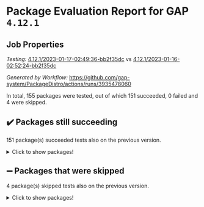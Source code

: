 # Package Evaluation Report for GAP `4.12.1`

## Job Properties

*Testing:* [4.12.1/2023-01-17-02:49:36-bb2f35dc](https://github.com/gap-system/PackageDistro/blob/data/reports/4.12.1/2023-01-17-02:49:36-bb2f35dc) vs [4.12.1/2023-01-16-02:52:24-bb2f35dc](https://github.com/gap-system/PackageDistro/blob/data/reports/4.12.1/2023-01-16-02:52:24-bb2f35dc)

*Generated by Workflow:* https://github.com/gap-system/PackageDistro/actions/runs/3935478060

In total, 155 packages were tested, out of which 151 succeeded, 0 failed and 4 were skipped.

## :heavy_check_mark: Packages still succeeding

151 package(s) succeeded tests also on the previous version.
<details><summary>Click to show packages!</summary>

- 4ti2interface 2022.09-01 [(success)](https://github.com/gap-system/PackageDistro/actions/runs/3935478060/jobs/6731316422)
- ace 5.6.2 [(success)](https://github.com/gap-system/PackageDistro/actions/runs/3935478060/jobs/6731316535)
- aclib 1.3.2 [(success)](https://github.com/gap-system/PackageDistro/actions/runs/3935478060/jobs/6731316623)
- agt 0.3.1 [(success)](https://github.com/gap-system/PackageDistro/actions/runs/3935478060/jobs/6731316680)
- alnuth 3.2.1 [(success)](https://github.com/gap-system/PackageDistro/actions/runs/3935478060/jobs/6731316767)
- anupq 3.3.0 [(success)](https://github.com/gap-system/PackageDistro/actions/runs/3935478060/jobs/6731316860)
- atlasrep 2.1.6 [(success)](https://github.com/gap-system/PackageDistro/actions/runs/3935478060/jobs/6731316947)
- autodoc 2022.10.20 [(success)](https://github.com/gap-system/PackageDistro/actions/runs/3935478060/jobs/6731317024)
- automata 1.15 [(success)](https://github.com/gap-system/PackageDistro/actions/runs/3935478060/jobs/6731317108)
- automgrp 1.3.2 [(success)](https://github.com/gap-system/PackageDistro/actions/runs/3935478060/jobs/6731317191)
- autpgrp 1.11 [(success)](https://github.com/gap-system/PackageDistro/actions/runs/3935478060/jobs/6731317255)
- cap 2023.01-04 [(success)](https://github.com/gap-system/PackageDistro/actions/runs/3935478060/jobs/6731317327)
- caratinterface 2.3.4 [(success)](https://github.com/gap-system/PackageDistro/actions/runs/3935478060/jobs/6731317407)
- cddinterface 2022.11.01 [(success)](https://github.com/gap-system/PackageDistro/actions/runs/3935478060/jobs/6731317473)
- circle 1.6.5 [(success)](https://github.com/gap-system/PackageDistro/actions/runs/3935478060/jobs/6731317533)
- classicpres 1.22 [(success)](https://github.com/gap-system/PackageDistro/actions/runs/3935478060/jobs/6731317597)
- cohomolo 1.6.11 [(success)](https://github.com/gap-system/PackageDistro/actions/runs/3935478060/jobs/6731317672)
- congruence 1.2.4 [(success)](https://github.com/gap-system/PackageDistro/actions/runs/3935478060/jobs/6731317721)
- corelg 1.56 [(success)](https://github.com/gap-system/PackageDistro/actions/runs/3935478060/jobs/6731317777)
- crime 1.6 [(success)](https://github.com/gap-system/PackageDistro/actions/runs/3935478060/jobs/6731317857)
- crisp 1.4.6 [(success)](https://github.com/gap-system/PackageDistro/actions/runs/3935478060/jobs/6731317918)
- crypting 0.10.4 [(success)](https://github.com/gap-system/PackageDistro/actions/runs/3935478060/jobs/6731318028)
- cryst 4.1.25 [(success)](https://github.com/gap-system/PackageDistro/actions/runs/3935478060/jobs/6731318076)
- crystcat 1.1.10 [(success)](https://github.com/gap-system/PackageDistro/actions/runs/3935478060/jobs/6731318134)
- ctbllib 1.3.4 [(success)](https://github.com/gap-system/PackageDistro/actions/runs/3935478060/jobs/6731318201)
- cubefree 1.19 [(success)](https://github.com/gap-system/PackageDistro/actions/runs/3935478060/jobs/6731318252)
- curlinterface 2.3.1 [(success)](https://github.com/gap-system/PackageDistro/actions/runs/3935478060/jobs/6731318297)
- cvec 2.7.6 [(success)](https://github.com/gap-system/PackageDistro/actions/runs/3935478060/jobs/6731318354)
- datastructures 0.3.0 [(success)](https://github.com/gap-system/PackageDistro/actions/runs/3935478060/jobs/6731318424)
- deepthought 1.0.6 [(success)](https://github.com/gap-system/PackageDistro/actions/runs/3935478060/jobs/6731318495)
- design 1.7 [(success)](https://github.com/gap-system/PackageDistro/actions/runs/3935478060/jobs/6731318551)
- difsets 2.3.1 [(success)](https://github.com/gap-system/PackageDistro/actions/runs/3935478060/jobs/6731318623)
- digraphs 1.6.1 [(success)](https://github.com/gap-system/PackageDistro/actions/runs/3935478060/jobs/6731318706)
- edim 1.3.6 [(success)](https://github.com/gap-system/PackageDistro/actions/runs/3935478060/jobs/6731318774)
- example 4.3.3 [(success)](https://github.com/gap-system/PackageDistro/actions/runs/3935478060/jobs/6731318855)
- examplesforhomalg 2022.11-01 [(success)](https://github.com/gap-system/PackageDistro/actions/runs/3935478060/jobs/6731318953)
- factint 1.6.3 [(success)](https://github.com/gap-system/PackageDistro/actions/runs/3935478060/jobs/6731319033)
- ferret 1.0.9 [(success)](https://github.com/gap-system/PackageDistro/actions/runs/3935478060/jobs/6731319140)
- fga 1.4.0 [(success)](https://github.com/gap-system/PackageDistro/actions/runs/3935478060/jobs/6731319233)
- fining 1.5.4 [(success)](https://github.com/gap-system/PackageDistro/actions/runs/3935478060/jobs/6731319318)
- float 1.0.3 [(success)](https://github.com/gap-system/PackageDistro/actions/runs/3935478060/jobs/6731319382)
- format 1.4.3 [(success)](https://github.com/gap-system/PackageDistro/actions/runs/3935478060/jobs/6731319487)
- forms 1.2.9 [(success)](https://github.com/gap-system/PackageDistro/actions/runs/3935478060/jobs/6731319549)
- fplsa 1.2.6 [(success)](https://github.com/gap-system/PackageDistro/actions/runs/3935478060/jobs/6731319622)
- fr 2.4.12 [(success)](https://github.com/gap-system/PackageDistro/actions/runs/3935478060/jobs/6731319690)
- francy 1.2.5 [(success)](https://github.com/gap-system/PackageDistro/actions/runs/3935478060/jobs/6731319758)
- fwtree 1.3 [(success)](https://github.com/gap-system/PackageDistro/actions/runs/3935478060/jobs/6731319836)
- gapdoc 1.6.6 [(success)](https://github.com/gap-system/PackageDistro/actions/runs/3935478060/jobs/6731319903)
- gauss 2023.01-01 [(success)](https://github.com/gap-system/PackageDistro/actions/runs/3935478060/jobs/6731320001)
- gaussforhomalg 2022.08-03 [(success)](https://github.com/gap-system/PackageDistro/actions/runs/3935478060/jobs/6731320076)
- gbnp 1.0.5 [(success)](https://github.com/gap-system/PackageDistro/actions/runs/3935478060/jobs/6731320194)
- generalizedmorphismsforcap 2022.12-01 [(success)](https://github.com/gap-system/PackageDistro/actions/runs/3935478060/jobs/6731320280)
- genss 1.6.8 [(success)](https://github.com/gap-system/PackageDistro/actions/runs/3935478060/jobs/6731320358)
- gradedmodules 2022.09-02 [(success)](https://github.com/gap-system/PackageDistro/actions/runs/3935478060/jobs/6731320468)
- gradedringforhomalg 2022.11-01 [(success)](https://github.com/gap-system/PackageDistro/actions/runs/3935478060/jobs/6731320561)
- grape 4.9.0 [(success)](https://github.com/gap-system/PackageDistro/actions/runs/3935478060/jobs/6731320659)
- groupoids 1.71 [(success)](https://github.com/gap-system/PackageDistro/actions/runs/3935478060/jobs/6731320753)
- grpconst 2.6.3 [(success)](https://github.com/gap-system/PackageDistro/actions/runs/3935478060/jobs/6731320847)
- guarana 0.96.3 [(success)](https://github.com/gap-system/PackageDistro/actions/runs/3935478060/jobs/6731320928)
- guava 3.18 [(success)](https://github.com/gap-system/PackageDistro/actions/runs/3935478060/jobs/6731321021)
- hap 1.49 [(success)](https://github.com/gap-system/PackageDistro/actions/runs/3935478060/jobs/6731321107)
- hapcryst 0.1.15 [(success)](https://github.com/gap-system/PackageDistro/actions/runs/3935478060/jobs/6731321209)
- hecke 1.5.3 [(success)](https://github.com/gap-system/PackageDistro/actions/runs/3935478060/jobs/6731321320)
- help 3.5 [(success)](https://github.com/gap-system/PackageDistro/actions/runs/3935478060/jobs/6731321440)
- homalg 2022.12-02 [(success)](https://github.com/gap-system/PackageDistro/actions/runs/3935478060/jobs/6731321545)
- homalgtocas 2022.11-02 [(success)](https://github.com/gap-system/PackageDistro/actions/runs/3935478060/jobs/6731321649)
- idrel 2.44 [(success)](https://github.com/gap-system/PackageDistro/actions/runs/3935478060/jobs/6731321809)
- images 1.3.1 [(success)](https://github.com/gap-system/PackageDistro/actions/runs/3935478060/jobs/6731321912)
- intpic 0.3.0 [(success)](https://github.com/gap-system/PackageDistro/actions/runs/3935478060/jobs/6731322026)
- io 4.8.0 [(success)](https://github.com/gap-system/PackageDistro/actions/runs/3935478060/jobs/6731322127)
- io_forhomalg 2022.11-01 [(success)](https://github.com/gap-system/PackageDistro/actions/runs/3935478060/jobs/6731322289)
- irredsol 1.4.4 [(success)](https://github.com/gap-system/PackageDistro/actions/runs/3935478060/jobs/6731322447)
- json 2.1.1 [(success)](https://github.com/gap-system/PackageDistro/actions/runs/3935478060/jobs/6731322559)
- jupyterkernel 1.4.1 [(success)](https://github.com/gap-system/PackageDistro/actions/runs/3935478060/jobs/6731322666)
- jupyterviz 1.5.6 [(success)](https://github.com/gap-system/PackageDistro/actions/runs/3935478060/jobs/6731322785)
- kan 1.34 [(success)](https://github.com/gap-system/PackageDistro/actions/runs/3935478060/jobs/6731323030)
- kbmag 1.5.11 [(success)](https://github.com/gap-system/PackageDistro/actions/runs/3935478060/jobs/6731323140)
- laguna 3.9.5 [(success)](https://github.com/gap-system/PackageDistro/actions/runs/3935478060/jobs/6731323249)
- liealgdb 2.2.1 [(success)](https://github.com/gap-system/PackageDistro/actions/runs/3935478060/jobs/6731323359)
- liepring 2.8 [(success)](https://github.com/gap-system/PackageDistro/actions/runs/3935478060/jobs/6731323446)
- liering 2.4.2 [(success)](https://github.com/gap-system/PackageDistro/actions/runs/3935478060/jobs/6731323540)
- linearalgebraforcap 2023.01-02 [(success)](https://github.com/gap-system/PackageDistro/actions/runs/3935478060/jobs/6731323638)
- localizeringforhomalg 2022.11-01 [(success)](https://github.com/gap-system/PackageDistro/actions/runs/3935478060/jobs/6731323741)
- loops 3.4.3 [(success)](https://github.com/gap-system/PackageDistro/actions/runs/3935478060/jobs/6731323848)
- lpres 1.0.3 [(success)](https://github.com/gap-system/PackageDistro/actions/runs/3935478060/jobs/6731323943)
- majoranaalgebras 1.5.1 [(success)](https://github.com/gap-system/PackageDistro/actions/runs/3935478060/jobs/6731324046)
- mapclass 1.4.6 [(success)](https://github.com/gap-system/PackageDistro/actions/runs/3935478060/jobs/6731324119)
- matgrp 0.70 [(success)](https://github.com/gap-system/PackageDistro/actions/runs/3935478060/jobs/6731324205)
- matricesforhomalg 2023.01-01 [(success)](https://github.com/gap-system/PackageDistro/actions/runs/3935478060/jobs/6731324304)
- modisom 2.5.3 [(success)](https://github.com/gap-system/PackageDistro/actions/runs/3935478060/jobs/6731324401)
- modulepresentationsforcap 2022.12-01 [(success)](https://github.com/gap-system/PackageDistro/actions/runs/3935478060/jobs/6731324523)
- modules 2022.11-01 [(success)](https://github.com/gap-system/PackageDistro/actions/runs/3935478060/jobs/6731324604)
- monoidalcategories 2022.12-01 [(success)](https://github.com/gap-system/PackageDistro/actions/runs/3935478060/jobs/6731324740)
- nconvex 2022.09-01 [(success)](https://github.com/gap-system/PackageDistro/actions/runs/3935478060/jobs/6731324822)
- nilmat 1.4.2 [(success)](https://github.com/gap-system/PackageDistro/actions/runs/3935478060/jobs/6731324893)
- nock 1.5 [(success)](https://github.com/gap-system/PackageDistro/actions/runs/3935478060/jobs/6731324967)
- normalizinterface 1.3.5 [(success)](https://github.com/gap-system/PackageDistro/actions/runs/3935478060/jobs/6731325058)
- nq 2.5.9 [(success)](https://github.com/gap-system/PackageDistro/actions/runs/3935478060/jobs/6731325142)
- numericalsgps 1.3.1 [(success)](https://github.com/gap-system/PackageDistro/actions/runs/3935478060/jobs/6731325237)
- openmath 11.5.2 [(success)](https://github.com/gap-system/PackageDistro/actions/runs/3935478060/jobs/6731325309)
- orb 4.9.0 [(success)](https://github.com/gap-system/PackageDistro/actions/runs/3935478060/jobs/6731325384)
- packagemanager 1.3.2 [(success)](https://github.com/gap-system/PackageDistro/actions/runs/3935478060/jobs/6731325473)
- patternclass 2.4.3 [(success)](https://github.com/gap-system/PackageDistro/actions/runs/3935478060/jobs/6731325538)
- permut 2.0.4 [(success)](https://github.com/gap-system/PackageDistro/actions/runs/3935478060/jobs/6731325601)
- polenta 1.3.10 [(success)](https://github.com/gap-system/PackageDistro/actions/runs/3935478060/jobs/6731325674)
- polymaking 0.8.6 [(success)](https://github.com/gap-system/PackageDistro/actions/runs/3935478060/jobs/6731325740)
- primgrp 3.4.3 [(success)](https://github.com/gap-system/PackageDistro/actions/runs/3935478060/jobs/6731325799)
- profiling 2.5.2 [(success)](https://github.com/gap-system/PackageDistro/actions/runs/3935478060/jobs/6731325868)
- qpa 1.34 [(success)](https://github.com/gap-system/PackageDistro/actions/runs/3935478060/jobs/6731325926)
- quagroup 1.8.3 [(success)](https://github.com/gap-system/PackageDistro/actions/runs/3935478060/jobs/6731325990)
- radiroot 2.9 [(success)](https://github.com/gap-system/PackageDistro/actions/runs/3935478060/jobs/6731326051)
- rcwa 4.7.1 [(success)](https://github.com/gap-system/PackageDistro/actions/runs/3935478060/jobs/6731326135)
- rds 1.8 [(success)](https://github.com/gap-system/PackageDistro/actions/runs/3935478060/jobs/6731326197)
- recog 1.4.2 [(success)](https://github.com/gap-system/PackageDistro/actions/runs/3935478060/jobs/6731326253)
- repndecomp 1.3.0 [(success)](https://github.com/gap-system/PackageDistro/actions/runs/3935478060/jobs/6731326323)
- repsn 3.1.0 [(success)](https://github.com/gap-system/PackageDistro/actions/runs/3935478060/jobs/6731326383)
- resclasses 4.7.3 [(success)](https://github.com/gap-system/PackageDistro/actions/runs/3935478060/jobs/6731326438)
- ringsforhomalg 2022.11-01 [(success)](https://github.com/gap-system/PackageDistro/actions/runs/3935478060/jobs/6731326505)
- sco 2022.09-01 [(success)](https://github.com/gap-system/PackageDistro/actions/runs/3935478060/jobs/6731326584)
- scscp 2.4.0 [(success)](https://github.com/gap-system/PackageDistro/actions/runs/3935478060/jobs/6731326683)
- semigroups 5.2.0 [(success)](https://github.com/gap-system/PackageDistro/actions/runs/3935478060/jobs/6731326743)
- sglppow 2.3 [(success)](https://github.com/gap-system/PackageDistro/actions/runs/3935478060/jobs/6731326805)
- sgpviz 0.999.5 [(success)](https://github.com/gap-system/PackageDistro/actions/runs/3935478060/jobs/6731326871)
- simpcomp 2.1.14 [(success)](https://github.com/gap-system/PackageDistro/actions/runs/3935478060/jobs/6731326946)
- singular 2022.09.23 [(success)](https://github.com/gap-system/PackageDistro/actions/runs/3935478060/jobs/6731327030)
- sl2reps 1.1 [(success)](https://github.com/gap-system/PackageDistro/actions/runs/3935478060/jobs/6731327095)
- sla 1.5.3 [(success)](https://github.com/gap-system/PackageDistro/actions/runs/3935478060/jobs/6731327158)
- smallgrp 1.5.1 [(success)](https://github.com/gap-system/PackageDistro/actions/runs/3935478060/jobs/6731327238)
- smallsemi 0.6.13 [(success)](https://github.com/gap-system/PackageDistro/actions/runs/3935478060/jobs/6731327313)
- sonata 2.9.6 [(success)](https://github.com/gap-system/PackageDistro/actions/runs/3935478060/jobs/6731327374)
- sophus 1.27 [(success)](https://github.com/gap-system/PackageDistro/actions/runs/3935478060/jobs/6731327475)
- spinsym 1.5.2 [(success)](https://github.com/gap-system/PackageDistro/actions/runs/3935478060/jobs/6731327554)
- standardff 0.9.4 [(success)](https://github.com/gap-system/PackageDistro/actions/runs/3935478060/jobs/6731327641)
- symbcompcc 1.3.2 [(success)](https://github.com/gap-system/PackageDistro/actions/runs/3935478060/jobs/6731327717)
- thelma 1.3 [(success)](https://github.com/gap-system/PackageDistro/actions/runs/3935478060/jobs/6731327802)
- tomlib 1.2.9 [(success)](https://github.com/gap-system/PackageDistro/actions/runs/3935478060/jobs/6731327921)
- toolsforhomalg 2022.12-01 [(success)](https://github.com/gap-system/PackageDistro/actions/runs/3935478060/jobs/6731328070)
- toric 1.9.5 [(success)](https://github.com/gap-system/PackageDistro/actions/runs/3935478060/jobs/6731328171)
- toricvarieties 2022.07.13 [(success)](https://github.com/gap-system/PackageDistro/actions/runs/3935478060/jobs/6731328285)
- transgrp 3.6.3 [(success)](https://github.com/gap-system/PackageDistro/actions/runs/3935478060/jobs/6731328403)
- ugaly 4.0.3 [(success)](https://github.com/gap-system/PackageDistro/actions/runs/3935478060/jobs/6731328506)
- unipot 1.5 [(success)](https://github.com/gap-system/PackageDistro/actions/runs/3935478060/jobs/6731328632)
- unitlib 4.1.0 [(success)](https://github.com/gap-system/PackageDistro/actions/runs/3935478060/jobs/6731328757)
- utils 0.81 [(success)](https://github.com/gap-system/PackageDistro/actions/runs/3935478060/jobs/6731328853)
- uuid 0.7 [(success)](https://github.com/gap-system/PackageDistro/actions/runs/3935478060/jobs/6731328977)
- walrus 0.9991 [(success)](https://github.com/gap-system/PackageDistro/actions/runs/3935478060/jobs/6731329090)
- wedderga 4.10.2 [(success)](https://github.com/gap-system/PackageDistro/actions/runs/3935478060/jobs/6731329192)
- xmod 2.88 [(success)](https://github.com/gap-system/PackageDistro/actions/runs/3935478060/jobs/6731329289)
- xmodalg 1.23 [(success)](https://github.com/gap-system/PackageDistro/actions/runs/3935478060/jobs/6731329382)
- yangbaxter 0.10.2 [(success)](https://github.com/gap-system/PackageDistro/actions/runs/3935478060/jobs/6731329491)
- zeromqinterface 0.14 [(success)](https://github.com/gap-system/PackageDistro/actions/runs/3935478060/jobs/6731329581)
</details>

## :heavy_minus_sign: Packages that were skipped

4 package(s) skipped tests also on the previous version.
<details><summary>Click to show packages!</summary>

- browse 1.8.19 [(skipped)](https://github.com/gap-system/PackageDistro/actions/runs/3935478060/jobs/6731189880)
- itc 1.5.1 [(skipped)](https://github.com/gap-system/PackageDistro/actions/runs/3935478060/jobs/6731189880)
- polycyclic 2.16 [(skipped)](https://github.com/gap-system/PackageDistro/actions/runs/3935478060/jobs/6731189880)
- xgap 4.31 [(skipped)](https://github.com/gap-system/PackageDistro/actions/runs/3935478060/jobs/6731189880)
</details>

